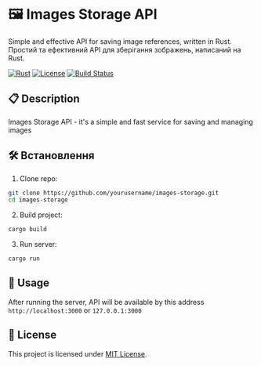 # 🖼️ Images Storage API

Simple and effective API for saving image references, written in Rust.
Простий та ефективний API для зберігання зображень, написаний на Rust.

[![Rust](https://img.shields.io/badge/Rust-1.75.0-orange.svg)](https://www.rust-lang.org/)
[![License](https://img.shields.io/badge/license-MIT-blue.svg)](LICENSE)
[![Build Status](https://img.shields.io/github/workflow/status/yourusername/images-storage/Rust)](https://github.com/yourusername/images-storage/actions)

## 📋 Description

Images Storage API - it's a simple and fast service for saving and managing images

## 🛠️ Встановлення

1. Clone repo:

```bash
git clone https://github.com/yourusername/images-storage.git
cd images-storage
```

2. Build project:

```bash
cargo build
```

3. Run server:

```bash
cargo run
```

## 📝 Usage

After running the server, API will be available by this address `http://localhost:3000` or `127.0.0.1:3000`

## 📄 License

This project is licensed under [MIT License](LICENSE).
